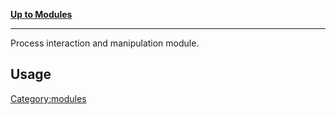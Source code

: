 [**Up to Modules**](:Category:modules "wikilink")

------------------------------------------------------------------------

Process interaction and manipulation module.

Usage
-----

<Category:modules>

